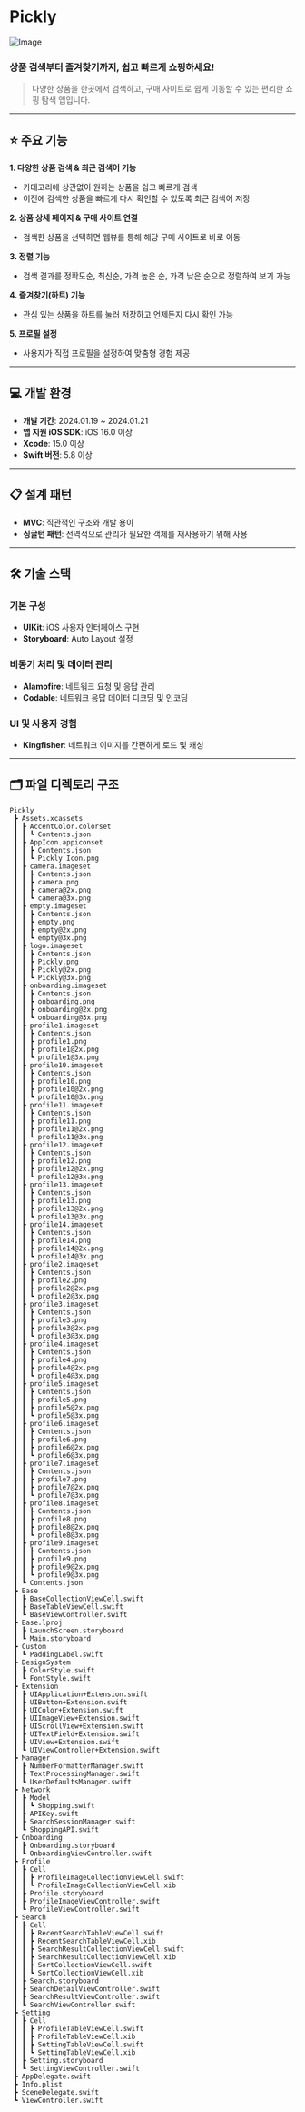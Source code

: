 # Pickly

![Image](https://github.com/user-attachments/assets/139799b7-ef7b-48fe-81ed-e33a6d26ea2c)

### 상품 검색부터 즐겨찾기까지, 쉽고 빠르게 쇼핑하세요!

> 다양한 상품을 한곳에서 검색하고, 구매 사이트로 쉽게 이동할 수 있는 편리한 쇼핑 탐색 앱입니다.
> 

---

## ⭐️ 주요 기능

**1. 다양한 상품 검색 & 최근 검색어 기능**

- 카테고리에 상관없이 원하는 상품을 쉽고 빠르게 검색
- 이전에 검색한 상품을 빠르게 다시 확인할 수 있도록 최근 검색어 저장

**2. 상품 상세 페이지 & 구매 사이트 연결**

- 검색한 상품을 선택하면 웹뷰를 통해 해당 구매 사이트로 바로 이동

**3. 정렬 기능**

- 검색 결과를 정확도순, 최신순, 가격 높은 순, 가격 낮은 순으로 정렬하여 보기 가능

**4. 즐겨찾기(하트) 기능**

- 관심 있는 상품을 하트를 눌러 저장하고 언제든지 다시 확인 가능

**5. 프로필 설정**

- 사용자가 직접 프로필을 설정하여 맞춤형 경험 제공

---

## 💻 개발 환경

- **개발 기간**: 2024.01.19 ~ 2024.01.21
- **앱 지원 iOS SDK**: iOS 16.0 이상
- **Xcode**: 15.0 이상
- **Swift 버전**: 5.8 이상

---

## 📋 설계 패턴

- **MVC**: 직관적인 구조와 개발 용이
- **싱글턴 패턴**: 전역적으로 관리가 필요한 객체를 재사용하기 위해 사용

---

## 🛠️ 기술 스택

### **기본 구성**

- **UIKit**: iOS 사용자 인터페이스 구현
- **Storyboard**: Auto Layout 설정

### **비동기 처리 및 데이터 관리**

- **Alamofire**: 네트워크 요청 및 응답 관리
- **Codable**: 네트워크 응답 데이터 디코딩 및 인코딩

### **UI 및 사용자 경험**

- **Kingfisher**: 네트워크 이미지를 간편하게 로드 및 캐싱

---

## 🗂️ 파일 디렉토리 구조

```
Pickly
 ┣ Assets.xcassets
 ┃ ┣ AccentColor.colorset
 ┃ ┃ ┗ Contents.json
 ┃ ┣ AppIcon.appiconset
 ┃ ┃ ┣ Contents.json
 ┃ ┃ ┗ Pickly Icon.png
 ┃ ┣ camera.imageset
 ┃ ┃ ┣ Contents.json
 ┃ ┃ ┣ camera.png
 ┃ ┃ ┣ camera@2x.png
 ┃ ┃ ┗ camera@3x.png
 ┃ ┣ empty.imageset
 ┃ ┃ ┣ Contents.json
 ┃ ┃ ┣ empty.png
 ┃ ┃ ┣ empty@2x.png
 ┃ ┃ ┗ empty@3x.png
 ┃ ┣ logo.imageset
 ┃ ┃ ┣ Contents.json
 ┃ ┃ ┣ Pickly.png
 ┃ ┃ ┣ Pickly@2x.png
 ┃ ┃ ┗ Pickly@3x.png
 ┃ ┣ onboarding.imageset
 ┃ ┃ ┣ Contents.json
 ┃ ┃ ┣ onboarding.png
 ┃ ┃ ┣ onboarding@2x.png
 ┃ ┃ ┗ onboarding@3x.png
 ┃ ┣ profile1.imageset
 ┃ ┃ ┣ Contents.json
 ┃ ┃ ┣ profile1.png
 ┃ ┃ ┣ profile1@2x.png
 ┃ ┃ ┗ profile1@3x.png
 ┃ ┣ profile10.imageset
 ┃ ┃ ┣ Contents.json
 ┃ ┃ ┣ profile10.png
 ┃ ┃ ┣ profile10@2x.png
 ┃ ┃ ┗ profile10@3x.png
 ┃ ┣ profile11.imageset
 ┃ ┃ ┣ Contents.json
 ┃ ┃ ┣ profile11.png
 ┃ ┃ ┣ profile11@2x.png
 ┃ ┃ ┗ profile11@3x.png
 ┃ ┣ profile12.imageset
 ┃ ┃ ┣ Contents.json
 ┃ ┃ ┣ profile12.png
 ┃ ┃ ┣ profile12@2x.png
 ┃ ┃ ┗ profile12@3x.png
 ┃ ┣ profile13.imageset
 ┃ ┃ ┣ Contents.json
 ┃ ┃ ┣ profile13.png
 ┃ ┃ ┣ profile13@2x.png
 ┃ ┃ ┗ profile13@3x.png
 ┃ ┣ profile14.imageset
 ┃ ┃ ┣ Contents.json
 ┃ ┃ ┣ profile14.png
 ┃ ┃ ┣ profile14@2x.png
 ┃ ┃ ┗ profile14@3x.png
 ┃ ┣ profile2.imageset
 ┃ ┃ ┣ Contents.json
 ┃ ┃ ┣ profile2.png
 ┃ ┃ ┣ profile2@2x.png
 ┃ ┃ ┗ profile2@3x.png
 ┃ ┣ profile3.imageset
 ┃ ┃ ┣ Contents.json
 ┃ ┃ ┣ profile3.png
 ┃ ┃ ┣ profile3@2x.png
 ┃ ┃ ┗ profile3@3x.png
 ┃ ┣ profile4.imageset
 ┃ ┃ ┣ Contents.json
 ┃ ┃ ┣ profile4.png
 ┃ ┃ ┣ profile4@2x.png
 ┃ ┃ ┗ profile4@3x.png
 ┃ ┣ profile5.imageset
 ┃ ┃ ┣ Contents.json
 ┃ ┃ ┣ profile5.png
 ┃ ┃ ┣ profile5@2x.png
 ┃ ┃ ┗ profile5@3x.png
 ┃ ┣ profile6.imageset
 ┃ ┃ ┣ Contents.json
 ┃ ┃ ┣ profile6.png
 ┃ ┃ ┣ profile6@2x.png
 ┃ ┃ ┗ profile6@3x.png
 ┃ ┣ profile7.imageset
 ┃ ┃ ┣ Contents.json
 ┃ ┃ ┣ profile7.png
 ┃ ┃ ┣ profile7@2x.png
 ┃ ┃ ┗ profile7@3x.png
 ┃ ┣ profile8.imageset
 ┃ ┃ ┣ Contents.json
 ┃ ┃ ┣ profile8.png
 ┃ ┃ ┣ profile8@2x.png
 ┃ ┃ ┗ profile8@3x.png
 ┃ ┣ profile9.imageset
 ┃ ┃ ┣ Contents.json
 ┃ ┃ ┣ profile9.png
 ┃ ┃ ┣ profile9@2x.png
 ┃ ┃ ┗ profile9@3x.png
 ┃ ┗ Contents.json
 ┣ Base
 ┃ ┣ BaseCollectionViewCell.swift
 ┃ ┣ BaseTableViewCell.swift
 ┃ ┗ BaseViewController.swift
 ┣ Base.lproj
 ┃ ┣ LaunchScreen.storyboard
 ┃ ┗ Main.storyboard
 ┣ Custom
 ┃ ┗ PaddingLabel.swift
 ┣ DesignSystem
 ┃ ┣ ColorStyle.swift
 ┃ ┗ FontStyle.swift
 ┣ Extension
 ┃ ┣ UIApplication+Extension.swift
 ┃ ┣ UIButton+Extension.swift
 ┃ ┣ UIColor+Extension.swift
 ┃ ┣ UIImageView+Extension.swift
 ┃ ┣ UIScrollView+Extension.swift
 ┃ ┣ UITextField+Extension.swift
 ┃ ┣ UIView+Extension.swift
 ┃ ┗ UIViewController+Extension.swift
 ┣ Manager
 ┃ ┣ NumberFormatterManager.swift
 ┃ ┣ TextProcessingManager.swift
 ┃ ┗ UserDefaultsManager.swift
 ┣ Network
 ┃ ┣ Model
 ┃ ┃ ┗ Shopping.swift
 ┃ ┣ APIKey.swift
 ┃ ┣ SearchSessionManager.swift
 ┃ ┗ ShoppingAPI.swift
 ┣ Onboarding
 ┃ ┣ Onboarding.storyboard
 ┃ ┗ OnboardingViewController.swift
 ┣ Profile
 ┃ ┣ Cell
 ┃ ┃ ┣ ProfileImageCollectionViewCell.swift
 ┃ ┃ ┗ ProfileImageCollectionViewCell.xib
 ┃ ┣ Profile.storyboard
 ┃ ┣ ProfileImageViewController.swift
 ┃ ┗ ProfileViewController.swift
 ┣ Search
 ┃ ┣ Cell
 ┃ ┃ ┣ RecentSearchTableViewCell.swift
 ┃ ┃ ┣ RecentSearchTableViewCell.xib
 ┃ ┃ ┣ SearchResultCollectionViewCell.swift
 ┃ ┃ ┣ SearchResultCollectionViewCell.xib
 ┃ ┃ ┣ SortCollectionViewCell.swift
 ┃ ┃ ┗ SortCollectionViewCell.xib
 ┃ ┣ Search.storyboard
 ┃ ┣ SearchDetailViewController.swift
 ┃ ┣ SearchResultViewController.swift
 ┃ ┗ SearchViewController.swift
 ┣ Setting
 ┃ ┣ Cell
 ┃ ┃ ┣ ProfileTableViewCell.swift
 ┃ ┃ ┣ ProfileTableViewCell.xib
 ┃ ┃ ┣ SettingTableViewCell.swift
 ┃ ┃ ┗ SettingTableViewCell.xib
 ┃ ┣ Setting.storyboard
 ┃ ┗ SettingViewController.swift
 ┣ AppDelegate.swift
 ┣ Info.plist
 ┣ SceneDelegate.swift
 ┗ ViewController.swift
```

